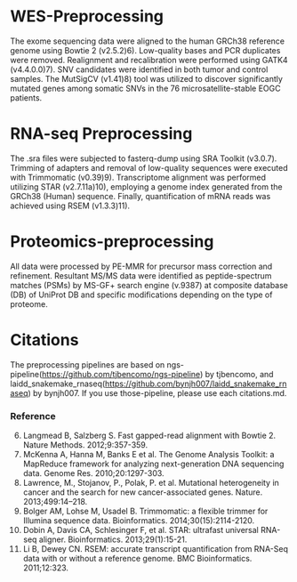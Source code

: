 

# WES-Preprocessing

The exome sequencing data were aligned to the human GRCh38 reference genome using Bowtie 2 (v2.5.2)6). Low-quality bases and PCR duplicates were removed. Realignment and recalibration were performed using GATK4 (v4.4.0.0)7). SNV candidates were identified in both tumor and control samples. The MutSigCV (v1.41)8) tool was utilized to discover significantly mutated genes among somatic SNVs in the 76 microsatellite-stable EOGC patients.


# RNA-seq Preprocessing

The .sra files were subjected to fasterq-dump using SRA Toolkit (v3.0.7). Trimming of adapters and removal of low-quality sequences were executed with Trimmomatic (v0.39)9). Transcriptome alignment was performed utilizing STAR (v2.7.11a)10), employing a genome index generated from the GRCh38 (Human) sequence. Finally, quantification of mRNA reads was achieved using RSEM (v1.3.3)11).


# Proteomics-preprocessing

All data were processed by PE-MMR for precursor mass correction and refinement. Resultant MS/MS data were identified as peptide-spectrum matches (PSMs) by MS-GF+ search engine (v.9387) at composite database (DB) of UniProt DB and specific modifications depending on the type of proteome.


# Citations
The preprocessing pipelines are based on ngs-pipeline(https://github.com/tjbencomo/ngs-pipeline) by tjbencomo, and laidd_snakemake_rnaseq(https://github.com/bynjh007/laidd_snakemake_rnaseq) by bynjh007. If you use those-pipeline, please use each citations.md.

### Reference

6) Langmead B, Salzberg S. Fast gapped-read alignment with Bowtie 2. Nature Methods. 2012;9:357-359.
7) McKenna A, Hanna M, Banks E et al. The Genome Analysis Toolkit: a MapReduce framework for analyzing next-generation DNA sequencing data. Genome Res. 2010;20:1297-303.
8) Lawrence, M., Stojanov, P., Polak, P. et al. Mutational heterogeneity in cancer and the search for new cancer-associated genes. Nature. 2013;499:14–218.
9) Bolger AM, Lohse M, Usadel B. Trimmomatic: a flexible trimmer for Illumina sequence data. Bioinformatics. 2014;30(15):2114-2120.
10) Dobin A, Davis CA, Schlesinger F, et al. STAR: ultrafast universal RNA-seq aligner. Bioinformatics. 2013;29(1):15-21.
11) Li B, Dewey CN. RSEM: accurate transcript quantification from RNA-Seq data with or without a reference genome. BMC Bioinformatics. 2011;12:323.




